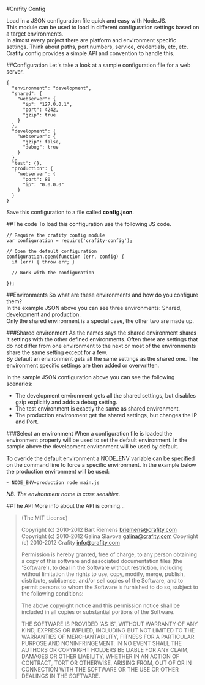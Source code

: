 #Crafity Config

Load in a JSON configuration file quick and easy with Node.JS.  
This module can be used to load in different configuration settings based on a target environments.  
In almost every project there are platform and environment specific settings. Think about paths, port numbers, service, credentials, etc, etc.  
Crafity config provides a simple API and convention to handle this.

##Configuration
Let's take a look at a sample configuration file for a web server. 

    {
      "environment": "development",
      "shared": {
        "webserver": {
          "ip": "127.0.0.1",
          "port": 4242,
          "gzip": true
        }
      },
      "development": {
        "webserver": {
          "gzip": false,
          "debug": true
        }
      },
      "test": {},
      "production": {
        "webserver": {
          "port": 80
          "ip": "0.0.0.0"
        }
      }
    }

Save this configuration to a file called **config.json**.

##The code
To load this configuration use the following JS code. 

    // Require the crafity config module
    var configuration = require('crafity-config');
    
    // Open the default configuration
    configuration.open(function (err, config) {
      if (err) { throw err; }
      
      // Work with the configuration
      
    });

##Environments
So what are these environments and how do you configure them?   
In the example JSON above you can see three environments: Shared, development and production.  
Only the shared environment is a special case, the other two are made up.

###Shared environment
As the names says the shared environment shares it settings with the other defined environments. 
Often there are settings that do not differ from one environment to the next or most of the environments 
share the same setting except for a few.  
By default an environment gets all the same settings as the shared one. The environment specific settings are then added or overwritten.  

In the sample JSON configuration above you can see the following scenarios:
* The development environment gets all the shared settings, but disables gzip explicitly and adds a debug setting.
* The test environment is exactly the same as shared environment.
* The production environment get the shared settings, but changes the IP and Port.

###Select an environment
When a configuration file is loaded the environment property will be used to set the default environment.
In the sample above the development environment will be used by default.    

To overide the default environment a NODE_ENV variable can be specified on the command line to force a specific environment.
In the example below the production environment will be used:

    ~ NODE_ENV=production node main.js 

*NB. The environment name is case sensitive.*

##The API
More info about the API is coming...

> (The MIT License)
> 
> Copyright (c) 2010-2012 Bart Riemens <briemens@crafity.com>
> Copyright (c) 2010-2012 Galina Slavova <galina@crafity.com>
> Copyright (c) 2010-2012 Crafity <info@crafity.com>
> 
> Permission is hereby granted, free of charge, to any person obtaining
> a copy of this software and associated documentation files (the
> 'Software'), to deal in the Software without restriction, including
> without limitation the rights to use, copy, modify, merge, publish,
> distribute, sublicense, and/or sell copies of the Software, and to
> permit persons to whom the Software is furnished to do so, subject to
> the following conditions:
> 
> The above copyright notice and this permission notice shall be
> included in all copies or substantial portions of the Software.
> 
> THE SOFTWARE IS PROVIDED 'AS IS', WITHOUT WARRANTY OF ANY KIND,
> EXPRESS OR IMPLIED, INCLUDING BUT NOT LIMITED TO THE WARRANTIES OF
> MERCHANTABILITY, FITNESS FOR A PARTICULAR PURPOSE AND NONINFRINGEMENT.
> IN NO EVENT SHALL THE AUTHORS OR COPYRIGHT HOLDERS BE LIABLE FOR ANY
> CLAIM, DAMAGES OR OTHER LIABILITY, WHETHER IN AN ACTION OF CONTRACT,
> TORT OR OTHERWISE, ARISING FROM, OUT OF OR IN CONNECTION WITH THE
> SOFTWARE OR THE USE OR OTHER DEALINGS IN THE SOFTWARE.

